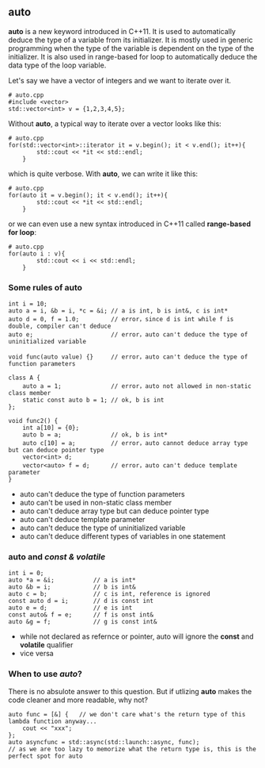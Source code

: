 ## auto

**auto** is a new keyword introduced in C++11. It is used to automatically deduce the type of a variable from its initializer. It is mostly used in generic programming when the type of the variable is dependent on the type of the initializer. It is also used in range-based for loop to automatically deduce the data type of the loop variable.

Let's say we have a vector of integers and we want to iterate over it.
```
# auto.cpp
#include <vector>
std::vector<int> v = {1,2,3,4,5};
```
Without **auto**, a typical way to iterate over a vector looks like this:
```
# auto.cpp
for(std::vector<int>::iterator it = v.begin(); it < v.end(); it++){
        std::cout << *it << std::endl;
    }
```
which is quite verbose. With **auto**, we can write it like this:
```
# auto.cpp
for(auto it = v.begin(); it < v.end(); it++){
        std::cout << *it << std::endl;
    }
```
or we can even use a new syntax introduced in C++11 called **range-based for loop**:
```
# auto.cpp
for(auto i : v){
        std::cout << i << std::endl;
    }
```

### **Some rules of auto**
```
int i = 10;
auto a = i, &b = i, *c = &i; // a is int, b is int&, c is int*
auto d = 0, f = 1.0;         // error，since d is int while f is double, compiler can't deduce
auto e;                      // error，auto can't deduce the type of uninitialized variable
```
```
void func(auto value) {}     // error，auto can't deduce the type of function parameters

class A {
    auto a = 1;              // error，auto not allowed in non-static class member
    static const auto b = 1; // ok, b is int
};

void func2() {
    int a[10] = {0};
    auto b = a;              // ok, b is int*
    auto c[10] = a;          // error，auto cannot deduce array type but can deduce pointer type
    vector<int> d;
    vector<auto> f = d;      // error，auto can't deduce template parameter
}
```
- auto can't deduce the type of function parameters
- auto can't be used in non-static class member
- auto can't deduce array type but can deduce pointer type
- auto can't deduce template parameter
- auto can't deduce the type of uninitialized variable
- auto can't deduce different types of variables in one statement
### **auto and _const & volatile_**
```
int i = 0;
auto *a = &i;           // a is int*
auto &b = i;            // b is int&
auto c = b;             // c is int, reference is ignored
const auto d = i;       // d is const int
auto e = d;             // e is int
const auto& f = e;      // f is onst int&
auto &g = f;            // g is const int&
```
- while not declared as refernce or pointer, auto will ignore the **const** and **volatile** qualifier
- vice versa
### **When to use *auto*?**
There is no absulote answer to this question. But if utlizing **auto** makes the code cleaner and more readable, why not?
```
auto func = [&] {   // we don't care what's the return type of this lambda function anyway...
    cout << "xxx";
}; 
auto asyncfunc = std::async(std::launch::async, func);
// as we are too lazy to memorize what the return type is, this is the perfect spot for auto
```